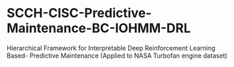 # SCCH-CISC-Predictive-Maintenance-BC-IOHMM-DRL
Hierarchical Framework for Interpretable Deep Reinforcement Learning Based- Predictive Maintenance (Applied to NASA Turbofan engine dataset)
